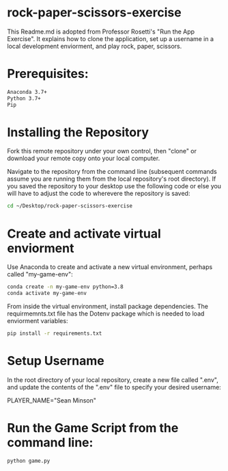 # rock-paper-scissors-exercise
This Readme.md is adopted from Professor Rosetti's "Run the App Exercise". It explains how to clone the application, set up a username in a local development enviorment, and play rock, paper, scissors.  

# Prerequisites:
```sh
Anaconda 3.7+
Python 3.7+
Pip
```

# Installing the Repository
Fork this remote repository under your own control, then "clone" or download your remote copy onto your local computer.

Navigate to the repository from the command line (subsequent commands assume you are running them from the local repository's root directory). If you saved the repository to your desktop use the following code or else you will have to adjust the code to wherevere the repository is saved:
```sh
cd ~/Desktop/rock-paper-scissors-exercise
```
# Create and activate virtual enviorment
Use Anaconda to create and activate a new virtual environment, perhaps called "my-game-env":

```sh
conda create -n my-game-env python=3.8
conda activate my-game-env
```

From inside the virtual environment, install package dependencies. The requirmemnts.txt file has the Dotenv  package which is needed to load enviorment variables:
```sh
pip install -r requirements.txt
```
# Setup Username
In the root directory of your local repository, create a new file called ".env", and update the contents of the ".env" file to specify your desired username:

PLAYER_NAME="Sean Minson"

# Run the Game Script from the command line:
```sh
python game.py
```


